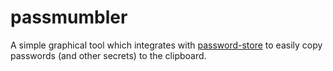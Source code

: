 # passmumbler

A simple graphical tool which integrates with [password-store](https://www.passwordstore.org/)
to easily copy passwords (and other secrets) to the clipboard.